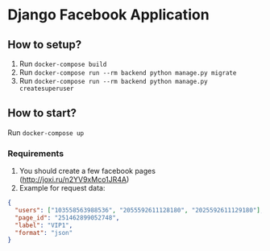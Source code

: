 # Django Facebook Application

## How to setup?

1.  Run `docker-compose build`
1.  Run `docker-compose run --rm backend python manage.py migrate`
1.  Run `docker-compose run --rm backend python manage.py createsuperuser`

## How to start?

Run `docker-compose up`

### Requirements

1.  You should create a few facebook pages (http://joxi.ru/n2YV9xMco1JR4A)
1.  Example for request data:

```json
{
  "users": ["103558563988536", "2055592611128180", "2025592611129180"],
  "page_id": "251462899052748",
  "label": "VIP1",
  "format": "json"
}
```
